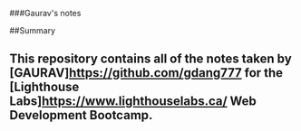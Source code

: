###Gaurav's notes

##Summary

## This repository contains all of the notes taken by [GAURAV]https://github.com/gdang777 for the [Lighthouse Labs]https://www.lighthouselabs.ca/ Web Development Bootcamp.

